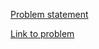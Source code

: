 [Problem statement](https://github.com/rareloto/hyperskill-problem-of-the-day/tree/master/Pattern%20and%20Matcher%20-%20Find%20a%20word%20with%20a%20given%20length/2020-07-12.png)

[Link to problem](https://hyperskill.org/learn/daily/4347?history=true)
